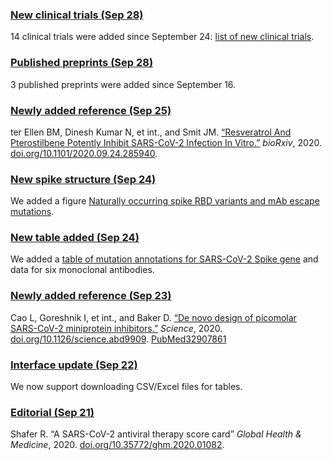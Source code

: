 <!--
Homepage version latest-updates

Instruction:

1. Always use three hashtags (###) to start a section title.

2. Please include an anchor link to the detailed latest updates page in each section title.
   You can click the 🔗 symbol on detailed latest updates page to find out the corresponding anchor link.
   Please follow the existing sections for the correct format.

3. One paragraph description for each section. The paragraph should contain less than ~200 chars.

4. Dated updates should be listed in descending order.

5. For links from covdb.stanford.edu, please remove the leading "https://covdb.stanford.edu".
   For example, "https://covdb.stanford.edu/page/updates/" should be shorten to "/page/updates/".

6. Try not to include plain links such as [https://stanford.cloud-cme.com/default.aspx?P=0&EID=38044](https://stanford.cloud-cme.com/default.aspx?P=0&EID=38044).
   Please include readable content in the bracket, e.g. [video](https://stanford.cloud-cme.com/default.aspx?P=0&EID=38044).

7. Please do not delete this instruction.

-->

### [New clinical trials (Sep 28)](/page/updates/#new.clinical.trials.sep.28.)

14 clinical trials were added since September 24: [list of new clinical trials](/clinical-trials/?fromDate=2020-09-24).

### [Published preprints (Sep 28)](/page/updates/#published.preprints.sep.16.sep.28.)

3 published preprints were added since September 16.

### [Newly added reference (Sep 25)](/page/updates/#newly.added.reference.sep.25.)

ter Ellen BM, Dinesh Kumar N, et int., and Smit JM. [“Resveratrol And Pterostilbene Potently Inhibit SARS-CoV-2 Infection In Vitro.”](/search/?article=Ellen%20ter20) _bioRxiv_, 2020. [doi.org/10.1101/2020.09.24.285940](https://doi.org/10.1101/2020.09.24.285940).

### [New spike structure (Sep 24)](/page/updates/#new.spike.structure.sep.24.)
We added a figure [Naturally occurring spike RBD variants and mAb escape mutations](/page/spike-structures/#fig10).

### [New table added (Sep 24)](/page/updates/#new.table.added.sep.24.)
We added a [table of mutation annotations for SARS-CoV-2 Spike gene](/page/mutannot-spike-table/) and data for six monoclonal antibodies.

### [Newly added reference (Sep 23)](/page/updates/#newly.added.reference.sep.23.)

Cao L, Goreshnik I, et int., and Baker D. [“De novo design of picomolar SARS-CoV-2 miniprotein inhibitors.”](/search/?article=Cao20e) _Science_, 2020. [doi.org/10.1126/science.abd9909](https://doi.org/10.1126/science.abd9909). [PubMed32907861](https://www.ncbi.nlm.nih.gov/pubmed/32907861/)

### [Interface update (Sep 22)](/page/updates/#interface.update.sep.22.)
We now support downloading CSV/Excel files for tables.

### [Editorial (Sep 21)](/page/updates/#a.sars-cov-2.antiviral.therapy.score.card.sep.21.)

Shafer R. “A SARS-CoV-2 antiviral therapy score card” _Global Health & Medicine_, 2020. [doi.org/10.35772/ghm.2020.01082](https://doi.org/10.35772/ghm.2020.01082).

